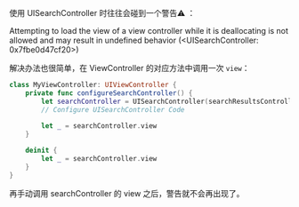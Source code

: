 使用 UISearchController 时往往会碰到一个警告⚠️ ：

Attempting to load the view of a view controller while it is deallocating is not allowed and may result in undefined behavior (<UISearchController: 0x7fbe0d47cf20>)



解决办法也很简单，在 ViewController 的对应方法中调用一次 `view`：

```swift
class MyViewController: UIViewController {
	private func configureSearchController() {
		let searchController = UISearchController(searchResultsController: nil)
		// Configure UISearchController Code
	
		let _ = searchController.view
	}

	deinit {
		let _ = searchController.view
	}
}
```

再手动调用 searchController 的 view 之后，警告就不会再出现了。